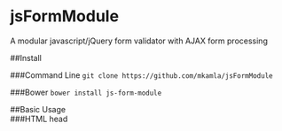 

# jsFormModule

A modular javascript/jQuery form validator with AJAX form processing

##Install

###Command Line
`git clone https://github.com/mkamla/jsFormModule`

###Bower
`bower install js-form-module`


##Basic Usage	
###HTML head
	<script type="text/javascript" src="jquery/jquery.min.js"></script		
	<script type="text/javascript" src="dist/jsFormModule.min.js"></script

	<script type="text/javascript">
		$(document).ready(function(){
			formModule.init('#sample-form');
		});
	</script>

The `formHandler.init()` function accepts two arguments. The first argument is the jQuery selector of the form you wish to initialize. The second argument is an object containing configuration options, described in the **Advanced Usage** section below.

###HTML body
Input fields that are required, should be given a class attribute value of 'required'. 

	<form id="sample-form" action="POST">

		<input type="text" class="required" name="email" />

	</form>

##Advanced Usage
###HTML head
	... JS library inclusions...

	<script type="text/javascript">
		var options = {
			actionURL: 'path/to/form-processor',
            sendSuccess: function(data){
            	//form submission success function code here...
            }
		};

		$(document).ready(function(){
			formModule.init('#sample-form',options);
		});
	</script>

##API
###Configuration Options
	var options = {
		actionURL: 'path/to/form-processor',
		sendSuccess: someFn(data){
			//send success code here...
		}
	};

####actionURL:
used for the [form action attribute](http://www.w3.org/TR/html401/interact/forms.html#h-17.3). The value serves as the destination path for the `$.ajax()` call inside the module.

####sendSuccess: 
accepts a function that will be called on a successful form submission.

